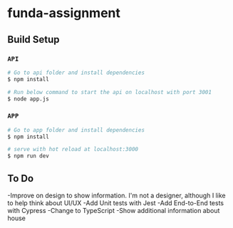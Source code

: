 # funda-assignment

## Build Setup

### `API`
```bash
# Go to api folder and install dependencies
$ npm install

# Run below command to start the api on localhost with port 3001
$ node app.js
```

### `APP`
```bash
# Go to app folder and install dependencies
$ npm install

# serve with hot reload at localhost:3000
$ npm run dev
```

## To Do

-Improve on design to show information. I'm not a designer, although I like to help think about UI/UX
-Add Unit tests with Jest
-Add End-to-End tests with Cypress
-Change to TypeScript
-Show additional information about house
